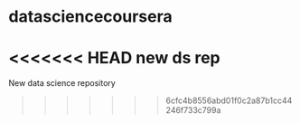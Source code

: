 # datasciencecoursera
<<<<<<< HEAD
new ds rep
=======
New data science repository
>>>>>>> 6cfc4b8556abd01f0c2a87b1cc44246f733c799a
